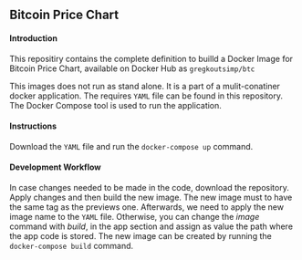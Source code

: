 ## Bitcoin Price Chart

#### Introduction 

This repositiry contains the complete definition to builld a Docker Image for Bitcoin Price Chart, available on Docker Hub as `gregkoutsimp/btc`

This images does not run as stand alone. It is a part of a mulit-conatiner docker application.
The requires `YAML` file can be found in this repository.  
The Docker Compose tool is used to run the application.

#### Instructions

Download the `YAML` file and run the `docker-compose up` command. 


#### Development Workflow 

In case changes needed to be made in the code, download the repository. 
Apply changes and then build the new image. The new image must to have the same tag as the previews one. Afterwards, we need to apply the new image name to the `YAML` file.
Otherwise, you can change the *image* command with *build*, in the app section and assign as value the path where the app code is stored. The new image can be created by running the `docker-compose build` command.



